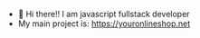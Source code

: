 - 👋 Hi there!! I am javascript fullstack developer
- My main project is: https://youronlineshop.net

<!---
petazeta/petazeta is a ✨ special ✨ repository because its `README.md` (this file) appears on your GitHub profile.
You can click the Preview link to take a look at your changes.
--->

